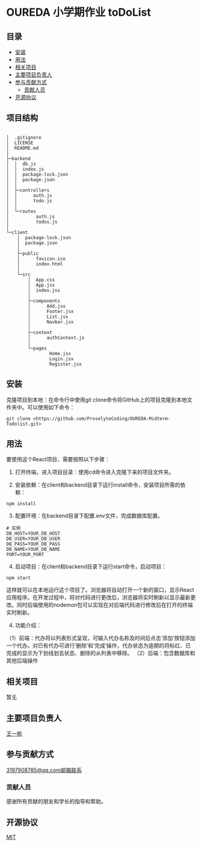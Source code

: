 # OUREDA 小学期作业 toDoList


## 目录

- [安装](#安装)
- [用法](#用法)
- [相关项目](#相关项目)
- [主要项目负责人](#主要项目负责人)
- [参与贡献方式](#参与贡献方式)
    - [贡献人员](#贡献人员)
- [开源协议](#开源协议)

## 项目结构

```

│  .gitignore
│  LICENSE
│  README.md
│  
├─backend
│  │  db.js
│  │  index.js
│  │  package-lock.json
│  │  package.json
│  │  
│  ├─controllers
│  │      auth.js
│  │      todo.js
│  │      
│  └─routes
│          auth.js
│          todos.js
│          
└─client
    │  package-lock.json
    │  package.json
    │  
    ├─public
    │      favicon.ico
    │      index.html
    │      
    └─src
        │  App.css
        │  App.jsx
        │  index.jsx
        │  
        ├─components
        │      Add.jsx
        │      Footer.jsx
        │      List.jsx
        │      Navbar.jsx
        │      
        ├─context
        │      authContext.js
        │      
        └─pages
                Home.jsx
                Login.jsx
                Register.jsx

```

## 安装


克隆项目到本地：在命令行中使用git clone命令将GitHub上的项目克隆到本地文件夹中。可以使用如下命令：

```
git clone <https://github.com/ProselyteCoding/OUREDA-Midterm-Todolist.git>
```

## 用法


  要使用这个React项目，需要按照以下步骤：

1. 打开终端，进入项目目录：使用cd命令进入克隆下来的项目文件夹。

2. 安装依赖：在client和backend目录下运行install命令，安装项目所需的依赖：

```
npm install
```

3. 配置环境：在backend目录下配置.env文件，完成数据库配置。

```
# 实例
DB_HOST=YOUR_DB_HOST
DB_USER=YOUR_DB_USER  
DB_PASS=YOUR_DB_PASS
DB_NAME=YOUR_DB_NAME 
PORT=YOUR_PORT
```

4. 启动项目：在client和backend目录下运行start命令，启动项目：

```
npm start
```

这样就可以在本地运行这个项目了。浏览器将自动打开一个新的窗口，显示React应用程序。在开发过程中，将对代码进行更改后，浏览器将实时刷新以显示最新更改。同时后端使用的nodemon包可以实现在对后端代码进行修改后在打开的终端实时刷新。

4. 功能介绍：

（1）前端：代办将以列表形式呈现，可输入代办名称及时间后点击‘添加’按钮添加一个代办。对已有代办可进行‘删除’和‘完成’操作，代办状态为逾期的将标红、已完成的显示为下划线划去状态、删除的从列表中移除。
（2）后端：包含数据库和其他后端操作

## 相关项目

暂无

## 主要项目负责人

[王一帆](https://github.com/ProselyteCoding)

## 参与贡献方式

3197908785@qq.com邮箱联系

### 贡献人员

感谢所有贡献的朋友和学长的指导和帮助。


## 开源协议

[MIT](LICENSE)  
